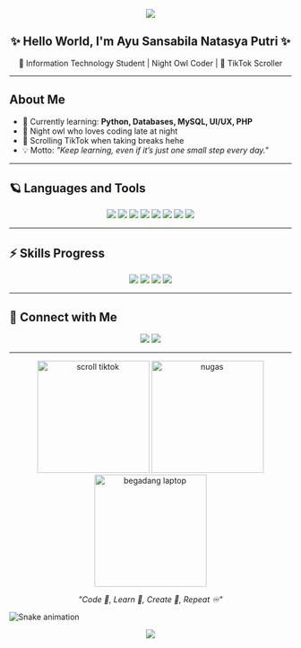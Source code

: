 <!-- Banner -->
<p align="center">
  <img src="https://capsule-render.vercel.app/api?type=waving&color=6A0DAD&height=200&section=header&text=Hey!%20I'm%20Ayu%20Sansabila%20🌌&fontColor=ffffff&fontSize=30&animation=fadeIn&fontAlignY=35"/>
</p>

<h2 align="center">✨ Hello World, I'm Ayu Sansabila Natasya Putri ✨</h2>
<p align="center">🌙 Information Technology Student | Night Owl Coder | 📱 TikTok Scroller</p>

---

## About Me
- 🌱 Currently learning: **Python, Databases, MySQL, UI/UX, PHP**  
- 🌌 Night owl who loves coding late at night  
- 📱 Scrolling TikTok when taking breaks hehe  
- 💡 Motto: *"Keep learning, even if it’s just one small step every day."*

---

## 🪐 Languages and Tools
<p align="center">
  <img src="https://img.shields.io/badge/Python-6A0DAD?style=for-the-badge&logo=python&logoColor=white"/>
  <img src="https://img.shields.io/badge/MySQL-4B0082?style=for-the-badge&logo=mysql&logoColor=white"/>
  <img src="https://img.shields.io/badge/PHP-9370DB?style=for-the-badge&logo=php&logoColor=white"/>
  <img src="https://img.shields.io/badge/Figma-8A2BE2?style=for-the-badge&logo=figma&logoColor=white"/>
  <img src="https://img.shields.io/badge/VSCode-483D8B?style=for-the-badge&logo=visualstudiocode&logoColor=white"/>
  <img src="https://img.shields.io/badge/Git-4B0082?style=for-the-badge&logo=git&logoColor=white"/>
  <img src="https://img.shields.io/badge/Word-6A0DAD?style=for-the-badge&logo=microsoftword&logoColor=white"/>
  <img src="https://img.shields.io/badge/Canva-8A2BE2?style=for-the-badge&logo=canva&logoColor=white"/>
</p>

---

## ⚡ Skills Progress
<p align="center">
  <img src="https://img.shields.io/badge/Python-Intermediate-6A0DAD?style=for-the-badge&logo=python&logoColor=white"/>
  <img src="https://img.shields.io/badge/MySQL-Learning-4B0082?style=for-the-badge&logo=mysql&logoColor=white"/>
  <img src="https://img.shields.io/badge/PHP-Beginner-9370DB?style=for-the-badge&logo=php&logoColor=white"/>
  <img src="https://img.shields.io/badge/Microsoft_Word-Good-8A2BE2?style=for-the-badge&logo=microsoftword&logoColor=white"/>
</p>

---

## 🔗 Connect with Me
<p align="center">
  <a href="https://instagram.com/ayusansabilaa"><img src="https://img.shields.io/badge/Instagram-833AB4?style=for-the-badge&logo=instagram&logoColor=white"/></a>
  <a href="mailto:ayusansabila09@gmail.com"><img src="https://img.shields.io/badge/Gmail-D44638?style=for-the-badge&logo=gmail&logoColor=white"/></a>
</p>

--- 

<p align="center">
  <img src="https://media.giphy.com/media/3o7qE1YN7aBOFPRw8E/giphy.gif" width="200" alt="scroll tiktok"/>  

  <img src="https://media.giphy.com/media/26tPplGWjN0xLybiU/giphy.gif" width="200" alt="nugas"/>  

  <img src="https://media.giphy.com/media/l0MYt5jPR6QX5pnqM/giphy.gif" width="200" alt="begadang laptop"/>  
</p>


<p align="center">
  <em>"Code 🌙, Learn 🌌, Create 🌠, Repeat ♾️"</em>
</p>


![Snake animation](https://raw.githubusercontent.com/ayusansabila/ayusansabila/output/snake.svg)


<!-- Footer Banner -->
<p align="center">
  <img src="https://capsule-render.vercel.app/api?type=waving&color=4B0082&height=150&section=footer"/>
</p>
